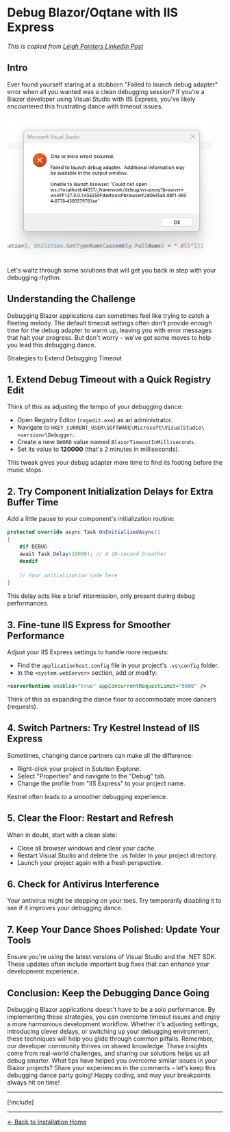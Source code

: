 # Debug Blazor/Oqtane with IIS Express

_This is copied from [Leigh Pointers LinkedIn Post](https://www.linkedin.com/pulse/debugging-blazor-iis-express-overcoming-timeout-tango-leigh-gdzxe/)_

## Intro

Ever found yourself staring at a stubborn "Failed to launch debug adapter"
error when all you wanted was a clean debugging session?
If you're a Blazor developer using Visual Studio with IIS Express,
you've likely encountered this frustrating dance with timeout issues.

<img src="./assets/visual-studio-iis-timeout.png">

Let's waltz through some solutions that will get you back in step with your debugging rhythm.

## Understanding the Challenge

Debugging Blazor applications can sometimes feel like trying to catch a fleeting melody.
The default timeout settings often don't provide enough time for the debug adapter to warm up,
leaving you with error messages that halt your progress.
But don't worry – we've got some moves to help you lead this debugging dance.

Strategies to Extend Debugging Timeout

## 1. Extend Debug Timeout with a Quick Registry Edit

Think of this as adjusting the tempo of your debugging dance:

* Open Registry Editor (`regedit.exe`) as an administrator.
* Navigate to `HKEY_CURRENT_USER\SOFTWARE\Microsoft\VisualStudio\<version>\Debugger`.
* Create a new `DWORD` value named `BlazorTimeoutInMilliseconds`.
* Set its value to **120000** (that's 2 minutes in milliseconds).

This tweak gives your debug adapter more time to find its footing before the music stops.

## 2. Try Component Initialization Delays for Extra Buffer Time

Add a little pause to your component's initialization routine:

```csharp
protected override async Task OnInitializedAsync()
{
    #if DEBUG
    await Task.Delay(10000); // A 10-second breather
    #endif

    // Your initialization code here
}
```

This delay acts like a brief intermission, only present during debug performances.

## 3. Fine-tune IIS Express for Smoother Performance

Adjust your IIS Express settings to handle more requests:

* Find the `applicationhost.config` file in your project's `.vs\config` folder.
* In the `<system.webServer>` section, add or modify:

```xml
<serverRuntime enabled="true" appConcurrentRequestLimit="5000" />
```

Think of this as expanding the dance floor to accommodate more dancers (requests).


## 4. Switch Partners: Try Kestrel Instead of IIS Express

Sometimes, changing dance partners can make all the difference:

* Right-click your project in Solution Explorer.
* Select "Properties" and navigate to the "Debug" tab.
* Change the profile from "IIS Express" to your project name.

Kestrel often leads to a smoother debugging experience.

## 5. Clear the Floor: Restart and Refresh

When in doubt, start with a clean slate:

* Close all browser windows and clear your cache.
* Restart Visual Studio and delete the .vs folder in your project directory.
* Launch your project again with a fresh perspective.

## 6. Check for Antivirus Interference

Your antivirus might be stepping on your toes.
Try temporarily disabling it to see if it improves your debugging dance.

## 7. Keep Your Dance Shoes Polished: Update Your Tools

Ensure you're using the latest versions of Visual Studio and the .NET SDK.
These updates often include important bug fixes that can enhance your development experience.

## Conclusion: Keep the Debugging Dance Going

Debugging Blazor applications doesn't have to be a solo performance.
By implementing these strategies,
you can overcome timeout issues and enjoy a more harmonious development workflow.
Whether it's adjusting settings, introducing clever delays,
or switching up your debugging environment,
these techniques will help you glide through common pitfalls.
Remember, our developer community thrives on shared knowledge.
These insights come from real-world challenges,
and sharing our solutions helps us all debug smarter.
What tips have helped you overcome similar issues in your Blazor projects?
Share your experiences in the comments – let's keep this debugging dance party going!
Happy coding, and may your breakpoints always hit on time!


---

[!include[](~/shared/authors/leigh-pointer/_main-author.md)]

---

[← Back to Installation Home](../index.md)

